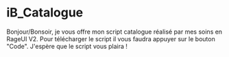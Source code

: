 # iB_Catalogue
Bonjour/Bonsoir, je vous offre mon script catalogue réalisé par mes soins en RageUI V2. Pour télécharger le script il vous faudra appuyer sur le bouton "Code". J'espère que le script vous plaira !
